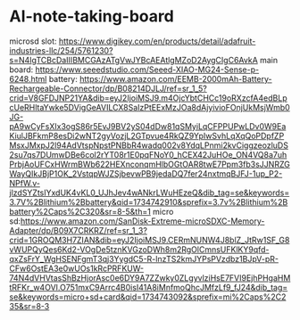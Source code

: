 # AI-note-taking-board

microsd slot: https://www.digikey.com/en/products/detail/adafruit-industries-llc/254/5761230?s=N4IgTCBcDaIIIBMCGAzATgVwJYBcAEAtlgMZoD2AygCIgC6AvkA
main board: https://www.seeedstudio.com/Seeed-XIAO-MG24-Sense-p-6248.html
battery: https://www.amazon.com/EEMB-2000mAh-Battery-Rechargeable-Connector/dp/B08214DJLJ/ref=sr_1_5?crid=V8GFDJNP21YA&dib=eyJ2IjoiMSJ9.m4OjcYbtCHCc19oRXzcfA4edBLpcUeRHltaYwke5DVigGeAVILCX8SaIzPtEExMzJOa8dAjyivioFOnjUkMsjWmb0JG-pA9wCyFsXIx3ogS86r5EvJ9BV2yS04dDw81qSMyiLqCFPPUPwLDv0W9EaKiulJBFkmP8esDi2wNT2gyVozjL2GTpvue4RkQZ9YpIwSvhLqXqQoPDpfZPMsxJMxpJ2l94AdVtspNpstPNBbR4wadq002v8YdqLPnmi2kvCiggzeozluDS2su7qs7DUmwDBe6col2rYT08r1E0pqFNoY0_hCEX42JuHOe_ON4VQ8a7uhPrbjAoUFCxHWrmBWb622HEXnconqmHlbOGtOAR8twE7Ppm3fb3sJJNRZGWayQIkJBjP1OK_2VstqpWJZSjbevwPB9jedaDQ7fer24nxtmqBJFJ-1up_P2-NPfW.v-jlzdSYZtsIYxdUK4vKL0_UJhJev4wANkrLWuHEzeQ&dib_tag=se&keywords=3.7V%2Blithium%2Bbattery&qid=1734742910&sprefix=3.7v%2Blithium%2Bbattery%2Caps%2C320&sr=8-5&th=1
micro sd:https://www.amazon.com/SanDisk-Extreme-microSDXC-Memory-Adapter/dp/B09X7CRKRZ/ref=sr_1_3?crid=1GROQM3H7ZIAN&dib=eyJ2IjoiMSJ9.CERmNUNW4J8blZ_JtRw1SF_G8vWUPQyQes6Kd2-VOgDe5tznKVGzoDWh8m2RgOlCmnsUFKlKY9qfd-qxZsFrY_WgHSENFgmT3qj3YygdC5-R-lnzTS2kmJYPsPVzdbz1BJpV-pR-CFw6OstEA3e0wUOs1kRcPRFKUW-74N4dVHVtasShBzHjorAsc0e6DY9A7ZZwky0ZLgyvlziHsE7FVI9EjhPHgaHMtRFKr_w4OVI.O751mxC9Arrc4B0isI41A8iMnfmoQhcJMfzLf9_fJ24&dib_tag=se&keywords=micro+sd+card&qid=1734743092&sprefix=mi%2Caps%2C235&sr=8-3
